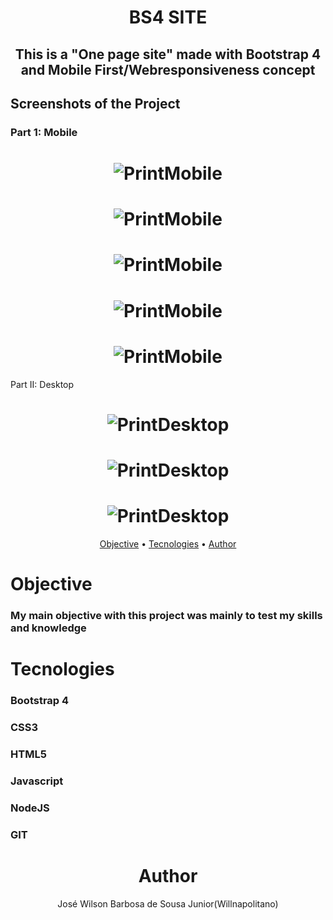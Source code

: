 # <h1 align="center">BS4 SITE</h1>

## <h2 align="center">This is a "One page site" made with Bootstrap 4 and Mobile First/Webresponsiveness concept</h2>

## Screenshots of the Project

### Part 1: Mobile

<h1 align="center">
  
  <img alt="PrintMobile" src="./screenshots/WhatsApp Image 2021-01-04 at 11.14.10 AM(5).jpeg">

</h1>


<h1 align="center">
  
  <img alt="PrintMobile" src="./screenshots/WhatsApp Image 2021-01-04 at 11.14.10 AM(4).jpeg">

</h1>


<h1 align="center">
  
  <img alt="PrintMobile" src="./screenshots/WhatsApp Image 2021-01-04 at 11.14.10 AM(3).jpeg">

</h1>


<h1 align="center">
  
  <img alt="PrintMobile" src="./screenshots/WhatsApp Image 2021-01-04 at 11.34.52 AM.jpeg">

</h1>

<h1 align="center">
  
  <img alt="PrintMobile" src="./screenshots/WhatsApp Image 2021-01-04 at 11.14.10 AM.jpeg">

</h1>

Part II: Desktop 

<h1 align="center">
  
  <img alt="PrintDesktop" src="./screenshots/Screenshot_2021-01-04 BS4.png">

</h1>


<h1 align="center">
  
  <img alt="PrintDesktop" src="./screenshots/Screenshot_2021-01-04 BS4(1).png">

</h1>


<h1 align="center">
  
  <img alt="PrintDesktop" src="./screenshots/Screenshot_2021-01-04 BS4(2).png">

</h1>


<p align="center">
 <a href="#objective">Objective</a> •
 <a href="#tecnologies">Tecnologies</a> • 
 <a href="#author">Author</a>
</p>


# <h1 id="objective">Objective</h1>

### <p>My main objective with this project was mainly to test my skills and knowledge</p>


# <h1 id="tecnologies">Tecnologies</h1>

### <h3>Bootstrap 4</h3>
### <h3>CSS3</h3>
### <h3>HTML5</h3>
### <h3>Javascript</h3>
### <h3>NodeJS</h3>
### <h3>GIT</h3>

<h1 align="center" id="author">Author</h1>

<p align="center">José Wilson Barbosa de Sousa Junior(Willnapolitano)</p>


